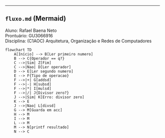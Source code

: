 
---

## `fluxo.md` (Mermaid)

Aluno: Rafael Baena Neto  
Prontuário: GU3066916  
Disciplina: (C1AOC) Arquitetura, Organização e Redes de Computadores  


```mermaid
flowchart TD
    A[Início] --> B[Ler primeiro numero]
    B --> C{Operador == q?}
    C -->|Sim| Z[Fim]
    C -->|Nao| D[Ler operador]
    D --> E[Ler segundo numero]
    E --> F{Tipo de operacao}
    F -->|+| G[addsd]
    F -->|-| H[subsd]
    F -->|*| I[mulsd]
    F -->|/| J{Divisor zero?}
    J -->|Sim| K[Erro: divisor zero]
    K --> E
    J -->|Nao| L[divsd]
    G --> M[Guarda em acc]
    H --> M
    I --> M
    L --> M
    M --> N[printf resultado]
    N --> C
```
